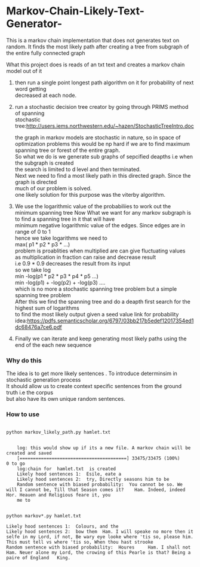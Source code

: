 # Markov-Chain-Likely-Text-Generator-
This is a markov chain implementation that does not generates text on random. It finds the most likely path after creating a tree from subgraph of the entire fully connected graph

What this project does is reads of an txt text and creates a markov chain model out of it

1.  then run a single point longest path algorithm on it for probability of next word getting  
    decreased at each node.

2.  run a stochastic decision tree creator by going through PRIMS method of spanning   
    stochastic tree:http://users.iems.northwestern.edu/~hazen/StochasticTreeIntro.doc  
    
    the graph in markov models are stochastic in nature, so in space of optimization problems
    this would be np hard if we are to find maximum spanning tree or forest of the entire graph.  
    So what we do is we generate sub graphs of sepcified deapths i.e when the subgraph is created  
    the search is limited to d level and then terminated.  
    Next we need to find a most likely path in this directed graph. Since the graph is directed  
    much of our problem is solved.  
    one likely solution for this purpose was the viterby algorithm. 

3.  We use the logarithmic value of the probabiliies to work out the minimum spanning tree
    Now What we want for any markov subgraph is to find a spanning tree in it that will have  
    minimum negative logarithmic value of the edges. Since edges are in range of 0 to 1  
    hence we take logarithms
        we need to   
                    max( p1 * p2 * p3 * ...)  
                    problem is proablities when multiplied are can give fluctuating values    
                    as multiplication in fraction can raise and decrease result  
                    i.e 0.9 * 0.9 decreases the result from its input  
                    so we take log  
                    min -log(p1 * p2 * p3 * p4 * p5 ...)  
                    min -log(p1) + -log(p2) + -log(p3) ....  
                    which is no more a stochastic spanning tree problem but a simple spanning tree problem  
    After this we find the spanning tree and do a deapth first search for the highest sum of logarithms   
    to find the most likely output  given a seed value
    link for probability idea:https://pdfs.semanticscholar.org/6797/03bb217b5edef12017354ed1dc68476a7ce6.pdf  

4. Finally we can iterate and keep generating most likely paths using the end of the each new sequence  

### Why do this  
The idea is to get more likely sentences . To introduce determinsim in stochastic generation process  
It should allow us to create context specific sentences from the ground truth i.e the corpus  
but also have its own unique random sentences.

### How to use

```python

python markov_likely_path.py hamlet.txt

```


```shell

    log: this would show up if its a new file. A markov chain will be created and saved
    [========================================] 33475/33475 (100%)     0 to go
    log:chain for  hamlet.txt  is created
    Likely hood sentences 1:  Esile, eate a
    Likely hood sentences 2:  try, Directly seasons him to be
    Random sentence with biased probability:  You cannot be so. We will I cannot be, Till that Season comes it?    Ham. Indeed, indeed  Hor. Heauen and Religious feare it, you
    me to
```

```shell

python markov*.py hamlet.txt

Likely hood sentences 1:  Colours, and the
Likely hood sentences 2:  bow them  Ham. I will speake no more then it selfe in my Lord, if not, Be wary eye looke where 'tis so, please him. This must tell vs where 'tis so, When thou hast strooke
Random sentence with biased probability:  Houres     Ham. I shall not  Ham. Neuer alone my Lord, the crowing of this Pearle is that? Being a paire of England   King.

```
